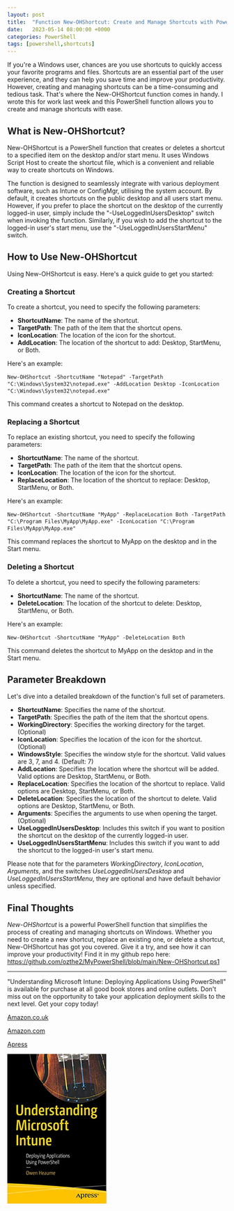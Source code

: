 ```yaml
---
layout: post
title:  "Function New-OHShortcut: Create and Manage Shortcuts with PowerShell"
date:   2023-05-14 08:00:00 +0000
categories: PowerShell
tags: [powershell,shortcuts]
---
```



If you're a Windows user, chances are you use shortcuts to quickly access your favorite programs and files. Shortcuts are an essential part of the user experience, and they can help you save time and improve your productivity. However, creating and managing shortcuts can be a time-consuming and tedious task. That's where the New-OHShortcut function comes in handy. I wrote this for work last week and this PowerShell function allows you to create and manage shortcuts with ease.

## What is New-OHShortcut?

New-OHShortcut is a PowerShell function that creates or deletes a shortcut to a specified item on the desktop and/or start menu. It uses Windows Script Host to create the shortcut file, which is a convenient and reliable way to create shortcuts on Windows.

The function is designed to seamlessly integrate with various deployment software, such as Intune or ConfigMgr, utilising the system account. By default, it creates shortcuts on the public desktop and all users start menu. However, if you prefer to place the shortcut on the desktop of the currently logged-in user, simply include the "-UseLoggedInUsersDesktop" switch when invoking the function. Similarly, if you wish to add the shortcut to the logged-in user's start menu, use the "-UseLoggedInUsersStartMenu" switch.

## How to Use New-OHShortcut

Using New-OHShortcut is easy. Here's a quick guide to get you started:

### Creating a Shortcut

To create a shortcut, you need to specify the following parameters:

- **ShortcutName**: The name of the shortcut.
- **TargetPath**: The path of the item that the shortcut opens.
- **IconLocation**: The location of the icon for the shortcut.
- **AddLocation**: The location of the shortcut to add: Desktop, StartMenu, or Both.

Here's an example:
```
New-OHShortcut -ShortcutName "Notepad" -TargetPath "C:\Windows\System32\notepad.exe" -AddLocation Desktop -IconLocation "C:\Windows\System32\notepad.exe"
```

This command creates a shortcut to Notepad on the desktop.

### Replacing a Shortcut

To replace an existing shortcut, you need to specify the following parameters:

- **ShortcutName**: The name of the shortcut.
- **TargetPath**: The path of the item that the shortcut opens.
- **IconLocation**: The location of the icon for the shortcut.
- **ReplaceLocation**: The location of the shortcut to replace: Desktop, StartMenu, or Both.

Here's an example:
```
New-OHShortcut -ShortcutName "MyApp" -ReplaceLocation Both -TargetPath "C:\Program Files\MyApp\MyApp.exe" -IconLocation "C:\Program Files\MyApp\MyApp.exe"
```
This command replaces the shortcut to MyApp on the desktop and in the Start menu.

### Deleting a Shortcut

To delete a shortcut, you need to specify the following parameters:

- **ShortcutName**: The name of the shortcut.
- **DeleteLocation**: The location of the shortcut to delete: Desktop, StartMenu, or Both.

Here's an example:
```
New-OHShortcut -ShortcutName "MyApp" -DeleteLocation Both
```
This command deletes the shortcut to MyApp on the desktop and in the Start menu.

## Parameter Breakdown

Let's dive into a detailed breakdown of the function's full set of parameters. 

- **ShortcutName**: Specifies the name of the shortcut.
- **TargetPath**: Specifies the path of the item that the shortcut opens.
- **WorkingDirectory**: Specifies the working directory for the target. (Optional)
- **IconLocation**: Specifies the location of the icon for the shortcut. (Optional)
- **WindowsStyle**: Specifies the window style for the shortcut. Valid values are 3, 7, and 4. (Default: 7)
- **AddLocation**: Specifies the location where the shortcut will be added. Valid options are Desktop, StartMenu, or Both.
- **ReplaceLocation**: Specifies the location of the shortcut to replace. Valid options are Desktop, StartMenu, or Both.
- **DeleteLocation**: Specifies the location of the shortcut to delete. Valid options are Desktop, StartMenu, or Both.
- **Arguments**: Specifies the arguments to use when opening the target. (Optional)
- **UseLoggedInUsersDesktop**: Includes this switch if you want to position the shortcut on the desktop of the currently logged-in user.
- **UseLoggedInUsersStartMenu**: Includes this switch if you want to add the shortcut to the logged-in user's start menu.

Please note that for the parameters *WorkingDirectory*, *IconLocation*, *Arguments*, and the switches *UseLoggedInUsersDesktop* and *UseLoggedInUsersStartMenu*, they are optional and have default behavior unless specified.

## Final Thoughts

*New-OHShortcut* is a powerful PowerShell function that simplifies the process of creating and managing shortcuts on Windows. Whether you need to create a new shortcut, replace an existing one, or delete a shortcut, New-OHShortcut has got you covered. Give it a try, and see how it can improve your productivity! Find it in my github repo here: https://github.com/ozthe2/MyPowerShell/blob/main/New-OHShortcut.ps1

---


"Understanding Microsoft Intune: Deploying Applications Using PowerShell" is available for purchase at all good book stores and online outlets. Don't miss out on the opportunity to take your application deployment skills to the next level. Get your copy today!

[Amazon.co.uk](https://www.amazon.co.uk/Understanding-Microsoft-Intune-Applications-PowerShell/dp/1484288491/ref=asc_df_1484288491/?tag=googshopuk-21&linkCode=df0&hvadid=606535180727&hvpos=&hvnetw=g&hvrand=12156935864725452536&hvpone=&hvptwo=&hvqmt=&hvdev=c&hvdvcmdl=&hvlocint=&hvlocphy=9045778&hvtargid=pla-1897625803371&psc=1&th=1&psc=1)

[Amazon.com](https://www.amazon.com/Understanding-Microsoft-Intune-Applications-PowerShell/dp/1484288491/ref=sr_1_1?crid=2K98Q1E7TIKLJ&keywords=understanding+intune&qid=1682103272&sprefix=understanding+intune%2Caps%2C157&sr=8-1)

[Apress](https://link.springer.com/book/10.1007/978-1-4842-8850-4?source=shoppingads&locale=en-gb&gclid=CjwKCAjw6IiiBhAOEiwALNqncSKm2i93L3ZU_g23RICE6TxylXFk6HPq6YS6HLgsqr_vtCFbzQJMORoCFXUQAvD_BwE)


![](/assets/images/Apress_Intune.png)